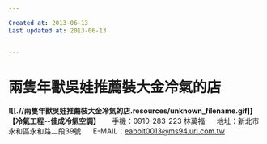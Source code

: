 ```yaml
---

Created at: 2013-06-13
Last updated at: 2013-06-13


---
```


# 兩隻年獸吳娃推薦裝大金冷氣的店


**![[.//兩隻年獸吳娃推薦裝大金冷氣的店.resources/unknown_filename.gif]]【冷氣工程--佳成冷氣空調】**
     手機：0910-283-223 林萬福
     地址：新北市永和區永和路二段39號
     E-MAIL：eabbit0013@ms94.url.com.tw

